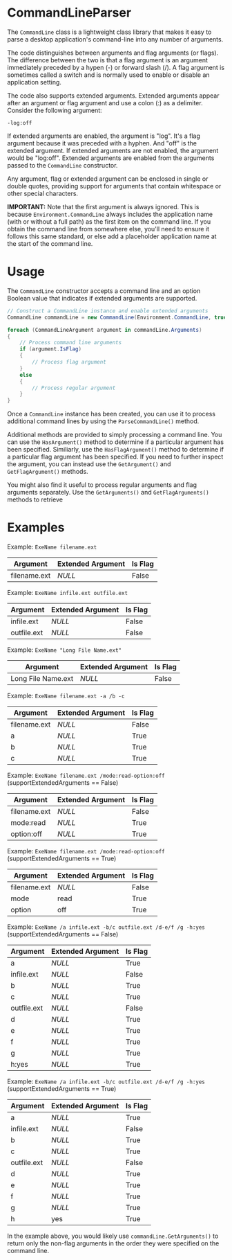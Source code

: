 # CommandLineParser

The `CommandLine` class is a lightweight class library that makes it easy to parse a desktop application's command-line into any number of arguments.

The code distinguishes between arguments and flag arguments (or flags). The difference between the two is that a flag argument is an argument immediately preceded by a hypen (-) or forward slash (/). A flag argument is sometimes called a switch and is normally used to enable or disable an application setting.

The code also supports extended arguments. Extended arguments appear after an argument or flag argument and use a colon (:) as a delimiter. Consider the following argument:

`-log:off`

If extended arguments are enabled, the argument is "log". It's a flag argument because it was preceded with a hyphen. And "off" is the extended argument. If extended arguments are not enabled, the argument would be "log:off". Extended arguments are enabled from the arguments passed to the `CommandLine` constructor.

Any argument, flag or extended argument can be enclosed in single or double quotes, providing support for arguments that contain whitespace or other special characters.

**IMPORTANT:** Note that the first argument is always ignored. This is because `Environment.CommandLine` always includes the application name (with or without a full path) as the first item on the command line. If you obtain the command line from somewhere else, you'll need to ensure it follows this same standard, or else add a placeholder application name at the start of the command line.

# Usage

The `CommandLine` constructor accepts a command line and an option Boolean value that indicates if extended arguments are supported.

```cs
// Construct a CommandLine instance and enable extended arguments
CommandLine commandLine = new CommandLine(Environment.CommandLine, true);

foreach (CommandLineArgument argument in commandLine.Arguments)
{
    // Process command line arguments
    if (argument.IsFlag)
    {
        // Process flag argument
    }
    else
    {
        // Process regular argument
    }
}
```

Once a `CommandLine` instance has been created, you can use it to process additional command lines by using the `ParseCommandLine()` method.

Additional methods are provided to simply processing a command line. You can use the `HasArgument()` method to determine if a particular argument has been specified. Similiarly, use the `HasFlagArgument()` method to determine if a particular flag argument has been specified. If you need to further inspect the argument, you can instead use the `GetArgument()` and `GetFlagArgument()` methods.

You might also find it useful to process regular arguments and flag arguments separately. Use the `GetArguments()` and `GetFlagArguments()` methods to retrieve




# Examples

Example: `ExeName filename.ext`

| Argument | Extended Argument | Is Flag 
|---|---|---|
| filename.ext | *NULL* | False |

Example: `ExeName infile.ext outfile.ext`

| Argument | Extended Argument | Is Flag 
|---|---|---|
| infile.ext | *NULL* | False |
| outfile.ext | *NULL* | False |

Example: `ExeName "Long File Name.ext"`

| Argument | Extended Argument | Is Flag 
|---|---|---|
| Long File Name.ext | *NULL* | False |

Example: `ExeName filename.ext -a /b -c`

| Argument | Extended Argument | Is Flag 
|---|---|---|
| filename.ext | *NULL* | False |
| a | *NULL* | True |
| b | *NULL* | True |
| c | *NULL* | True |

Example: `ExeName filename.ext /mode:read-option:off` (supportExtendedArguments == False)

| Argument | Extended Argument | Is Flag 
|---|---|---|
| filename.ext | *NULL* | False |
| mode:read | *NULL* | True |
| option:off | *NULL* | True |

Example: `ExeName filename.ext /mode:read-option:off` (supportExtendedArguments == True)

| Argument | Extended Argument | Is Flag 
|---|---|---|
| filename.ext | *NULL* | False |
| mode | read | True |
| option | off | True |

Example: `ExeName /a infile.ext -b/c outfile.ext /d-e/f /g -h:yes` (supportExtendedArguments == False)

| Argument | Extended Argument | Is Flag 
|---|---|---|
| a | *NULL* | True |
| infile.ext | *NULL* | False |
| b | *NULL* | True |
| c | *NULL* | True |
| outfile.ext | *NULL* | False |
| d | *NULL* | True |
| e | *NULL* | True |
| f | *NULL* | True |
| g | *NULL* | True |
| h:yes | *NULL* | True |

Example: `ExeName /a infile.ext -b/c outfile.ext /d-e/f /g -h:yes` (supportExtendedArguments == True)

| Argument | Extended Argument | Is Flag 
|---|---|---|
| a | *NULL* | True |
| infile.ext | *NULL* | False |
| b | *NULL* | True |
| c | *NULL* | True |
| outfile.ext | *NULL* | False |
| d | *NULL* | True |
| e | *NULL* | True |
| f | *NULL* | True |
| g | *NULL* | True |
| h | yes | True |

In the example above, you would likely use `commandLine.GetArguments()` to return only the non-flag arguments in the order they were specified on the command line.
